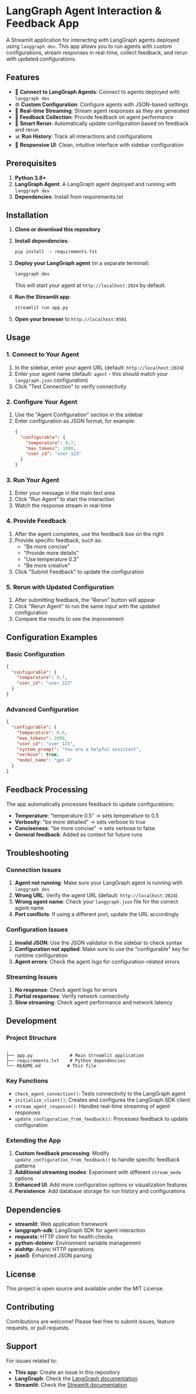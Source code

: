 # LangGraph Agent Interaction & Feedback App

A Streamlit application for interacting with LangGraph agents deployed using `langgraph dev`. This app allows you to run agents with custom configurations, stream responses in real-time, collect feedback, and rerun with updated configurations.

## Features

- 🔗 **Connect to LangGraph Agents**: Connect to agents deployed with `langgraph dev`
- ⚙️ **Custom Configuration**: Configure agents with JSON-based settings
- 📡 **Real-time Streaming**: Stream agent responses as they are generated
- 📝 **Feedback Collection**: Provide feedback on agent performance
- 🔄 **Smart Rerun**: Automatically update configuration based on feedback and rerun
- 📊 **Run History**: Track all interactions and configurations
- 📱 **Responsive UI**: Clean, intuitive interface with sidebar configuration

## Prerequisites

1. **Python 3.8+**
2. **LangGraph Agent**: A LangGraph agent deployed and running with `langgraph dev`
3. **Dependencies**: Install from requirements.txt

## Installation

1. **Clone or download this repository**

2. **Install dependencies**:
   ```bash
   pip install -r requirements.txt
   ```

3. **Deploy your LangGraph agent** (in a separate terminal):
   ```bash
   langgraph dev
   ```
   This will start your agent at `http://localhost:2024` by default.

4. **Run the Streamlit app**:
   ```bash
   streamlit run app.py
   ```

5. **Open your browser** to `http://localhost:8501`

## Usage

### 1. Connect to Your Agent

1. In the sidebar, enter your agent URL (default: `http://localhost:2024`)
2. Enter your agent name (default: `agent` - this should match your `langgraph.json` configuration)
3. Click "Test Connection" to verify connectivity

### 2. Configure Your Agent

1. Use the "Agent Configuration" section in the sidebar
2. Enter configuration as JSON format, for example:
   ```json
   {
     "configurable": {
       "temperature": 0.7,
       "max_tokens": 1000,
       "user_id": "user_123"
     }
   }
   ```

### 3. Run Your Agent

1. Enter your message in the main text area
2. Click "Run Agent" to start the interaction
3. Watch the response stream in real-time

### 4. Provide Feedback

1. After the agent completes, use the feedback box on the right
2. Provide specific feedback, such as:
   - "Be more concise"
   - "Provide more details"
   - "Use temperature 0.3"
   - "Be more creative"
3. Click "Submit Feedback" to update the configuration

### 5. Rerun with Updated Configuration

1. After submitting feedback, the "Rerun" button will appear
2. Click "Rerun Agent" to run the same input with the updated configuration
3. Compare the results to see the improvement

## Configuration Examples

### Basic Configuration
```json
{
  "configurable": {
    "temperature": 0.7,
    "user_id": "user_123"
  }
}
```

### Advanced Configuration
```json
{
  "configurable": {
    "temperature": 0.8,
    "max_tokens": 2000,
    "user_id": "user_123",
    "system_prompt": "You are a helpful assistant",
    "verbose": true,
    "model_name": "gpt-4"
  }
}
```

## Feedback Processing

The app automatically processes feedback to update configurations:

- **Temperature**: "temperature 0.5" → sets temperature to 0.5
- **Verbosity**: "be more detailed" → sets verbose to true
- **Conciseness**: "be more concise" → sets verbose to false
- **General feedback**: Added as context for future runs

## Troubleshooting

### Connection Issues

1. **Agent not running**: Make sure your LangGraph agent is running with `langgraph dev`
2. **Wrong URL**: Verify the agent URL (default: `http://localhost:2024`)
3. **Wrong agent name**: Check your `langgraph.json` file for the correct agent name
4. **Port conflicts**: If using a different port, update the URL accordingly

### Configuration Issues

1. **Invalid JSON**: Use the JSON validator in the sidebar to check syntax
2. **Configuration not applied**: Make sure to use the "configurable" key for runtime configuration
3. **Agent errors**: Check the agent logs for configuration-related errors

### Streaming Issues

1. **No response**: Check agent logs for errors
2. **Partial responses**: Verify network connectivity
3. **Slow streaming**: Check agent performance and network latency

## Development

### Project Structure
```
.
├── app.py              # Main Streamlit application
├── requirements.txt    # Python dependencies
└── README.md          # This file
```

### Key Functions

- `check_agent_connection()`: Tests connectivity to the LangGraph agent
- `initialize_client()`: Creates and configures the LangGraph SDK client
- `stream_agent_response()`: Handles real-time streaming of agent responses
- `update_configuration_from_feedback()`: Processes feedback to update configuration

### Extending the App

1. **Custom feedback processing**: Modify `update_configuration_from_feedback()` to handle specific feedback patterns
2. **Additional streaming modes**: Experiment with different `stream_mode` options
3. **Enhanced UI**: Add more configuration options or visualization features
4. **Persistence**: Add database storage for run history and configurations

## Dependencies

- **streamlit**: Web application framework
- **langgraph-sdk**: LangGraph SDK for agent interaction
- **requests**: HTTP client for health checks
- **python-dotenv**: Environment variable management
- **aiohttp**: Async HTTP operations
- **json5**: Enhanced JSON parsing

## License

This project is open source and available under the MIT License.

## Contributing

Contributions are welcome! Please feel free to submit issues, feature requests, or pull requests.

## Support

For issues related to:
- **This app**: Create an issue in this repository
- **LangGraph**: Check the [LangGraph documentation](https://langchain-ai.github.io/langgraph/)
- **Streamlit**: Check the [Streamlit documentation](https://docs.streamlit.io/)
